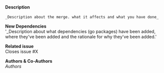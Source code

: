   
**Description** <br />  
`_Description about the merge. what it affects and what you have done_`

**New Dependencies** <br /> 
'_Description about what dependencies (go packages) have been added, where they've been added and the rationale for why they've been added.'

**Related issue**   
Closes issue #X 

**Authors & Co-Authors** <br />
_Authors_